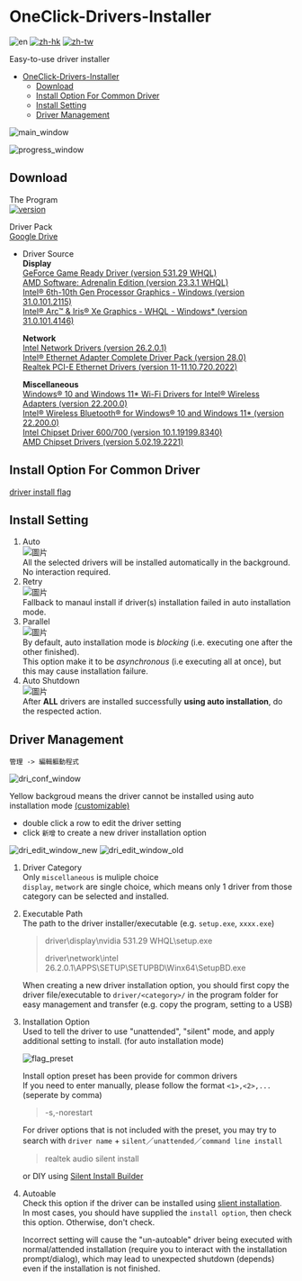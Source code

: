 # OneClick-Drivers-Installer

![en](https://img.shields.io/badge/README-en-inactive.svg)
[![zh-hk](https://img.shields.io/badge/README-zh--hk-green.svg)](https://github.com/SuperDumbTM/OneClick-Drivers-Installer/blob/main/docs/README-zh_hk.md)
[![zh-tw](https://img.shields.io/badge/README-zh--tw-yellow.svg)](https://github.com/SuperDumbTM/OneClick-Drivers-Installer/blob/main/docs/README-zh_tw.md)

Easy-to-use driver installer

- [OneClick-Drivers-Installer](#oneclick-drivers-installer)
  - [Download](#download)
  - [Install Option For Common Driver](#install-option-for-common-driver)
  - [Install Setting](#install-setting)
  - [Driver Management](#driver-management)

![main_window](https://user-images.githubusercontent.com/71750702/226848983-19594222-11b6-4e89-8b8b-2a10ca2cbda6.png)

![progress_window](https://user-images.githubusercontent.com/71750702/226849659-71b77b32-eefb-4649-9865-74050818e249.png)

## Download
The Program<br>
[![version](https://img.shields.io/badge/version-0.4.0-blue)](https://github.com/SuperDumbTM/OneClick-Drivers-Installer/releases/tag/latest)

Driver Pack<br>
[Google Drive](https://drive.google.com/drive/folders/1VqND0o75oBR80Ft2IK8WjTTbXaezmajw?usp=sharing)

- Driver Source<br>
    **Display**<br>
    [GeForce Game Ready Driver (version 531.29 WHQL)](https://www.nvidia.com.tw/download/driverResults.aspx/200222/tw)<br>
    [AMD Software: Adrenalin Edition (version 23.3.1 WHQL)](https://www.amd.com/en/support/graphics/amd-radeon-rx-7000-series/amd-radeon-rx-7900-series/amd-radeon-rx-7900xtx)<br>
    [Intel® 6th-10th Gen Processor Graphics - Windows (version 31.0.101.2115)](https://www.intel.com/content/www/us/en/download/762755/intel-6th-10th-gen-processor-graphics-windows.html)<br>
    [Intel® Arc™ & Iris® Xe Graphics - WHQL - Windows* (version 31.0.101.4146)](https://www.intel.com/content/www/us/en/download/726609/intel-arc-iris-xe-graphics-whql-windows.html)

    **Network**<br>
    [Intel Network Drivers (version 26.2.0.1)](https://tw.msi.com/Motherboard/MAG-Z590-TOMAHAWK-WIFI/support#driver)<br>
    [Intel® Ethernet Adapter Complete Driver Pack (version 28.0)](https://www.intel.com/content/www/us/en/download/15084/intel-ethernet-adapter-complete-driver-pack.html)<br>
    [Realtek PCI-E Ethernet Drivers (version 11-11.10.720.2022)](https://tw.msi.com/Motherboard/MAG-B760-TOMAHAWK-WIFI-DDR4/support#driver)

    **Miscellaneous**<br>
    [Windows® 10 and Windows 11* Wi-Fi Drivers for Intel® Wireless Adapters (version 22.200.0)](https://www.intel.com/content/www/us/en/download/19351/windows-10-and-windows-11-wi-fi-drivers-for-intel-wireless-adapters.html)<br>
    [Intel® Wireless Bluetooth® for Windows® 10 and Windows 11*  (version 22.200.0)](https://www.intel.com/content/www/us/en/download/18649/intel-wireless-bluetooth-for-windows-10-and-windows-11.html)<br>
    [Intel Chipset Driver 600/700 (version 10.1.19199.8340)](https://tw.msi.com/Motherboard/MAG-B660-TOMAHAWK-WIFI-DDR4/support#driver)<br>
    [AMD Chipset Drivers (version 5.02.19.2221)](https://www.amd.com/en/support/chipsets/amd-socket-am4/b550)

## Install Option For Common Driver
[driver install flag](https://github.com/SuperDumbTM/OneClick-Drivers-Installer/tree/main/docs/driver%20install%20flag)

## Install Setting
1. Auto<br>
    ![圖片](https://user-images.githubusercontent.com/71750702/226850047-1d67eebd-2a97-414f-a44a-e7aa05f6980c.png)<br>
    All the selected drivers will be installed automatically in the background. No interaction required.
2. Retry<br>
    ![圖片](https://user-images.githubusercontent.com/71750702/226852116-544d01ce-919d-4a37-b463-e33ceaa60a82.png)<br>
    Fallback to manaul install if driver(s) installation failed in auto installation mode.
3. Parallel<br>
    ![圖片](https://user-images.githubusercontent.com/71750702/226852351-3e44838b-ad04-48fb-b786-5bff2736daa0.png)<br>
    By default, auto installation mode is *blocking* (i.e. executing one after the other finished).<br>
    This option make it to be *asynchronous* (i.e executing all at once), but this may cause installation failure.
4. Auto Shutdown<br>
    ![圖片](https://user-images.githubusercontent.com/71750702/226853670-8ce5c33e-b84c-4284-a466-d0ea7ddc718a.png)<br>
    After **ALL** drivers are installed successfully **using auto installation**, do the respected action.
    
## Driver Management
`管理 -> 編輯軀動程式`

![dri_conf_window](https://user-images.githubusercontent.com/71750702/226865796-6f39f684-18fb-4302-a7f3-c44fb9ac0c46.png)

Yellow backgroud means the driver cannot be installed using auto installation mode [(customizable)](#autoable-descr)

- double click a row to edit the driver setting
- click `新增` to create a new driver installation option

![dri_edit_window_new](https://user-images.githubusercontent.com/71750702/226859055-33cb78ed-ca79-4361-8be9-00fa35d8b2db.png)
![dri_edit_window_old](https://user-images.githubusercontent.com/71750702/226878600-0051f092-97b1-468c-adb3-2bc856253b7b.png)


1. Driver Category<br>
    Only `miscellaneous` is muliple choice<br>
    `display`, `metwork` are single choice, which means only 1 driver from those category can be selected and installed.
2. Executable Path<br>
    The path to the driver installer/executable (e.g. `setup.exe`, `xxxx.exe`)
    > driver\display\nvidia 531.29 WHQL\setup.exe
    >
    > driver\network\intel 26.2.0.1\APPS\SETUP\SETUPBD\Winx64\SetupBD.exe

    When creating a new driver installation option, you should first copy the driver file/executable to `driver/<category>/` in the program folder for easy management and transfer (e.g. copy the program, setting to a USB)
3. Installation Option<br>
    Used to tell the driver to use "unattended", "silent" mode, and apply additional setting to install. (for auto installation mode)
    
    ![flag_preset](https://user-images.githubusercontent.com/71750702/226869519-0a1b2680-791b-473a-928f-726925fc0df1.png)
    
    Install option preset has been provide for common drivers<br>
    If you need to enter manually, please follow the format `<1>,<2>,...` (seperate by comma)
    > -s,-norestart
    
    For driver options that is not included with the preset, you may try to search with `driver name` + `silent`／`unattended`／`command line install`
    > realtek audio silent install
    
    or DIY using [Silent Install Builder](https://www.silentinstall.org/)
4. <a name="autoable-descr">Autoable</a><br>
    Check this option if the driver can be installed using [slient installation](https://www.makeuseof.com/windows-silent-installation-explained/).<br>
    In most cases, you should have supplied the `install option`, then check this option. Otherwise, don't check. 
    
    Incorrect setting will cause the "un-autoable" driver being executed with normal/attended installation (require you to interact with the installation prompt/dialog), which may lead to unexpected shutdown (depends) even if the installation is not finished.
    
